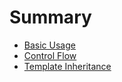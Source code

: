 # Summary

* [Basic Usage](chapter-1-basic-usage.md)
* [Control Flow](chapter-2-control-flow.md)
* [Template Inheritance](chapter-3-template-inheritance.md)
